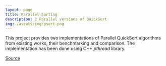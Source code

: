 ```yaml
---
layout: page
title: Parallel Sorting
description: 2 Parallel versions of QuickSort
img: /assets/img/psort.png
---
```


This project provides two implementations of Parallel QuickSort algorithms from existing works, their benchmarking and comparison. The implementation has been done using C++ *pthread* library.

<a href="https://github.com/EtiChaudhary/PQSort" class="button"><i class="fab fa-github fa-1g"></i> Source</a>